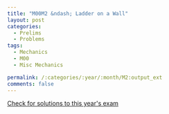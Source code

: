 ```yaml
---
title: "M00M2 &ndash; Ladder on a Wall"
layout: post
categories:
  - Prelims
  - Problems
tags:
  - Mechanics
  - M00
  - Misc Mechanics

permalink: /:categories/:year/:month/M2:output_ext
comments: false
---
```

<object data="2000M2M.pdf" type="application/pdf" width="100%" height="500"></object>
<div class="message"><a href='https://princetonprelim.com/prelim/5/'>Check for solutions to this year's exam</a></div>